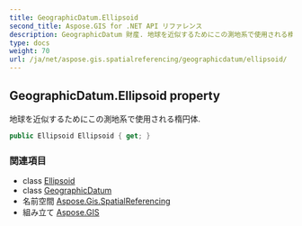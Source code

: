 ```yaml
---
title: GeographicDatum.Ellipsoid
second_title: Aspose.GIS for .NET API リファレンス
description: GeographicDatum 財産. 地球を近似するためにこの測地系で使用される楕円体.
type: docs
weight: 70
url: /ja/net/aspose.gis.spatialreferencing/geographicdatum/ellipsoid/
---
```

## GeographicDatum.Ellipsoid property

地球を近似するためにこの測地系で使用される楕円体.

```csharp
public Ellipsoid Ellipsoid { get; }
```

### 関連項目

* class [Ellipsoid](../../ellipsoid/)
* class [GeographicDatum](../)
* 名前空間 [Aspose.Gis.SpatialReferencing](../../geographicdatum/)
* 組み立て [Aspose.GIS](../../../)


